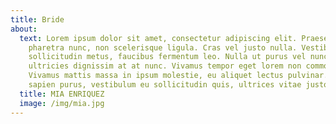 ```yaml
---
title: Bride
about:
  text: Lorem ipsum dolor sit amet, consectetur adipiscing elit. Praesent sit amet
    pharetra nunc, non scelerisque ligula. Cras vel justo nulla. Vestibulum a
    sollicitudin metus, faucibus fermentum leo. Nulla ut purus vel nunc
    ultricies dignissim at at nunc. Vivamus tempor eget lorem non commodo.
    Vivamus mattis massa in ipsum molestie, eu aliquet lectus pulvinar. Etiam
    sapien purus, vestibulum eu sollicitudin quis, ultrices vitae justo.
  title: MIA ENRIQUEZ
  image: /img/mia.jpg
---
```

